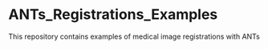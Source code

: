 # ANTs_Registrations_Examples
This repository contains examples of medical image registrations with ANTs
